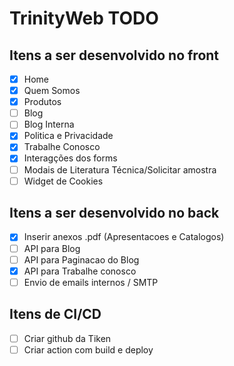 # TrinityWeb TODO

## Itens a ser desenvolvido no front
- [X] Home
- [X] Quem Somos
- [X] Produtos
- [ ] Blog
- [ ] Blog Interna
- [X] Politica e Privacidade
- [X] Trabalhe Conosco
- [X] Interagções dos forms
- [ ] Modais de Literatura Técnica/Solicitar amostra
- [ ] Widget de Cookies

## Itens a ser desenvolvido no back
- [X] Inserir anexos .pdf (Apresentacoes e Catalogos)
- [ ] API para Blog
- [ ] API para Paginacao do Blog
- [X] API para Trabalhe conosco
- [ ] Envio de emails internos / SMTP

## Itens de CI/CD
- [ ] Criar github da Tiken
- [ ] Criar action com build e deploy
